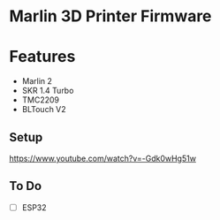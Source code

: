# Marlin 3D Printer Firmware

# Features

* Marlin 2
* SKR 1.4 Turbo
* TMC2209
* BLTouch V2

## Setup

https://www.youtube.com/watch?v=-Gdk0wHg51w

## To Do

* [ ] ESP32
